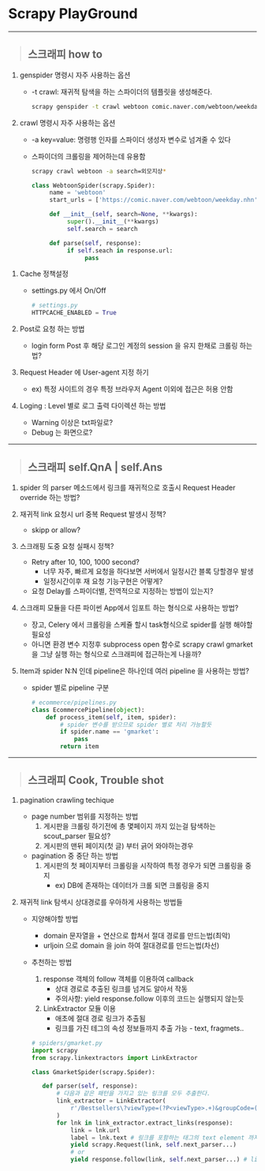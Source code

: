 # Scrapy PlayGround

---

> ## 스크래피 how to

1. genspider 명령시 자주 사용하는 옵션

   - -t crawl: 재귀적 탐색을 하는 스파이더의 템플릿을 생성해준다.
     ```bash
     scrapy genspider -t crawl webtoon comic.naver.com/webtoon/weekday.nhn
     ```

1. crawl 명령시 자주 사용하는 옵션

   - -a key=value: 명령행 인자를 스파이더 생성자 변수로 넘겨줄 수 있다
   - 스파이더의 크롤링을 제어하는데 유용함

     ```bash
     scrapy crawl webtoon -a search=외모지상*
     ```

     ```python
     class WebtoonSpider(scrapy.Spider):
          name = 'webtoon'
          start_urls = ['https://comic.naver.com/webtoon/weekday.nhn']

          def __init__(self, search=None, **kwargs):
               super().__init__(**kwargs)
               self.search = search

          def parse(self, response):
               if self.seach in response.url:
                    pass
     ```

1) Cache 정책설정
   - settings.py 에서 On/Off
     ```python
     # settings.py
     HTTPCACHE_ENABLED = True
     ```
1) Post로 요청 하는 방법

   - login form Post 후 해당 로그인 계정의 session 을 유지 한채로 크롤링 하는법?

1) Request Header 에 User-agent 지정 하기

   - ex) 특정 사이트의 경우 특정 브라우저 Agent 이외에 접근은 허용 안함

1) Loging : Level 별로 로그 출력 다이렉션 하는 방법
   - Warning 이상은 txt파일로?
   - Debug 는 화면으로?

---

> ## 스크래피 self.QnA | self.Ans

1. spider 의 parser 메소드에서 링크를 재귀적으로 호출시 Request Header override 하는 방법?

1. 재귀적 link 요청시 url 중복 Request 발생시 정책?

   - skipp or allow?

1. 스크래핑 도중 요청 실패시 정책?

   - Retry after 10, 100, 1000 second?
     - 너무 자주, 빠르게 요청을 하다보면 서버에서 일정시간 블록 당할경우 발생
     - 일정시간이후 재 요청 기능구현은 어떻게?
   - 요청 Delay를 스파이더별, 전역적으로 지정하는 방법이 있는지?

1. 스크래피 모듈을 다른 파이썬 App에서 임포트 하는 형식으로 사용하는 방법?

   - 장고, Celery 에서 크롤링을 스케쥴 할시 task형식으로 spider를 실행 해야할 필요성
   - 아니면 환경 변수 지정후 subprocess open 함수로 scrapy crawl gmarket 을 그냥 실행 하는 형식으로 스크래피에 접근하는게 나을까?

1. Item과 spider N:N 인데 pipeline은 하나인데 여러 pipeline 을 사용하는 방법?
   - spider 별로 pipeline 구분
     ```python
     # ecommerce/pipelines.py
     class EcommercePipeline(object):
         def process_item(self, item, spider):
             # spider 변수를 받으므로 spider 별로 처리 가능할듯
             if spider.name == 'gmarket':
                 pass
             return item
     ```

---

> ## 스크래피 Cook, Trouble shot

1. pagination crawling techique

   - page number 범위를 지정하는 방법
     1. 게시판을 크롤링 하기전에 총 몇페이지 까지 있는걸 탐색하는 scout_parser 필요성?
     1. 게시판의 맨뒤 페이지(첫 글) 부터 긁어 와야하는경우
   - pagination 중 중단 하는 방법
     1. 게시판의 첫 페이지부터 크롤링을 시작하여 특정 경우가 되면 크롤링을 중지
        - ex) DB에 존재하는 데이터가 크롤 되면 크롤링을 중지

1. 재귀적 link 탐색시 상대경로를 우아하게 사용하는 방법들

   - 지양해야할 방법
     - domain 문자열을 + 연산으로 합쳐서 절대 경로를 만드는법(최악)
     - urljoin 으로 domain 을 join 하여 절대경로를 만드는법(차선)
   - 추천하는 방법

     1. response 객체의 follow 객체를 이용하여 callback
        - 상대 경로로 추출된 링크를 넘겨도 알아서 작동
        - 주의사항: yield response.follow 이후의 코드는 실행되지 않는듯
     1. LinkExtractor 모듈 이용
        - 애초에 절대 경로 링크가 추출됨
        - 링크를 가진 테그의 속성 정보들까지 추출 가능 - text, fragmets..

     ```python
     # spiders/gmarket.py
     import scrapy
     from scrapy.linkextractors import LinkExtractor

     class GmarketSpider(scrapy.Spider):

        def parser(self, response):
            # 다음과 같은 패턴을 가지고 있는 링크를 모두 추출한다.
            link_extractor = LinkExtractor(
                r'/Bestsellers\?viewType=(?P<viewType>.+)&groupCode=(?P<groupCode>.+)'
            )
            for lnk in link_extractor.extract_links(response):
                link = lnk.url
                label = lnk.text # 링크를 포함하는 태그의 text element 까지 추출할 수 있음
                yield scrapy.Request(link, self.next_parser...)
                # or
                yield response.follow(link, self.next_parser...) # link 가 상대 경로라도 작동
     ```
